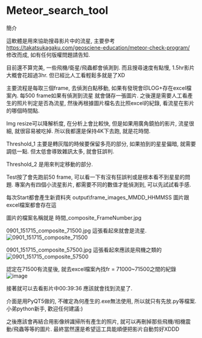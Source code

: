 # Meteor_search_tool
簡介

這軟體是用來協助搜尋影片中的流星, 主要參考
https://takatsukagaku.com/geosciene-education/meteor-check-program/
修改而成, 如有任何版權問題請告知.

目前還不算完美, 一些飛機/衛星/飛蟲都會偵測到. 而且搜尋速度有點慢, 1.5hr影片大概會花超過3hr.
但已經比人工看輕鬆多就是了XD

主要流程是每取三個frame, 去偵測白點移動, 如果有發現會印LOG+存在excel檔案內. 每500 frame如果有偵測到流星
就會儲存一張圖片. 之後還是需要人工看產生的照片判定是否為流星, 然後再根據圖片檔名去比照excel的紀錄, 看流星在影片的哪個時間點.

Img resize可以降解析度, 在分析上會比較快, 但是如果用廣角鏡拍的影片, 流星很細, 就很容易被吃掉.
所以我都還是保持4K下去跑, 就是花時間.

Threshold_1 主要是轉灰階的時候要保留多亮的部分, 如果拍到的星星偏暗, 就需要調低一點. 但太低會導致雜訊太多, 就會狂誤判.

Threshold_2 是用來判定移動的部分.

Test按了會先跑前50 frame, 可以看一下有沒有狂誤判或是根本看不到星星的問題.
專案內有四個小流星影片, 都需要不同的數值才能偵測到, 可以先試試看手感.

每次Start都會產生新資料夾 output\frame_images_MMDD_HHMMSS 圖片跟excel檔案都會存在這

圖片的檔案名稱就是 時間_composite_FrameNumber.jpg

0901_151715_composite_71500.jpg 這張看起來就會是流星.
![0901_151715_composite_71500](https://github.com/Frogofmagic/Meteor_search_tool/assets/11169420/17d5105d-85d9-4002-96bb-1c91f45494e9)

0901_151715_composite_57500.jpg 這張看起來應該是飛機之類的
![0901_151715_composite_57500](https://github.com/Frogofmagic/Meteor_search_tool/assets/11169420/eb3563d4-f996-4728-8a9a-473c9961e4da)

認定在71500有流星後, 就去excel檔案內找fr = 71000~71500之間的紀錄
![image](https://github.com/Frogofmagic/Meteor_search_tool/assets/11169420/dfb0f639-96ff-4fcf-902e-d6a9396cb8f4)

接著就可以去看影片中00:39:36 應該就會找到流星了.


介面是用PyQT5做的, 不確定為何產生的.exe無法使用, 所以就只有先放.py等檔案.
小弟python新手, 歡迎任何建議:)

之後應該會再結合用影像辨識掃所有產生的照片, 就可以再刪掉那些飛機/相機震動/飛蟲等等的圖片.
最終當然還是希望這工具能順便把影片自動剪好XDDD
